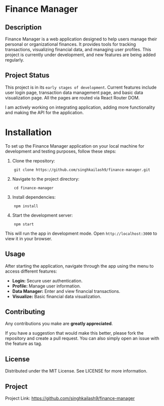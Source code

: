 # Finance Manager

## Description
Finance Manager is a web application designed to help users manage their personal or organizational finances. It provides tools for tracking transactions, visualizing financial data, and managing user profiles. This project is currently under development, and new features are being added regularly.

## Project Status
This project is in its `early stages of development`. Current features include user login page, transaction data management page, and basic data visualization page. All the pages are routed via React Router DOM. 

I am actively working on integrating application, adding more functionality and making the API for the application.


# Installation
To set up the Finance Manager application on your local machine for development and testing purposes, follow these steps:

1. Clone the repository:
```
    git clone https://github.com/singhkailash9/finance-manager.git
```

2. Navigate to the project directory:
```
    cd finance-manager
```

3. Install dependencies:
```
    npm install
```

4. Start the development server:
```
    npm start
```
This will run the app in development mode. Open `http://localhost:3000` to view it in your browser.

## Usage
After starting the application, navigate through the app using the menu to access different features:

- **Login:** Secure user authentication.
- **Profile:** Manage user information.
- **Data Manager:** Enter and view financial transactions.
- **Visualize:** Basic financial data visualization.

## Contributing
Any contributions you make are **greatly appreciated**.

If you have a suggestion that would make this better, please fork the repository and create a pull request. You can also simply open an issue with the feature as tag.

## License
Distributed under the MIT License. See LICENSE for more information.

## Project

Project Link: https://github.com/singhkailash9/finance-manager

<!-- Project API Repo: Under development -->